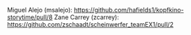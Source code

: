 Miguel Alejo (msalejo): https://github.com/hafields1/kopfkino-storytime/pull/8
Zane Carrey (zcarrey): https://github.com/zschaadt/scheinwerfer_teamEX1/pull/2

